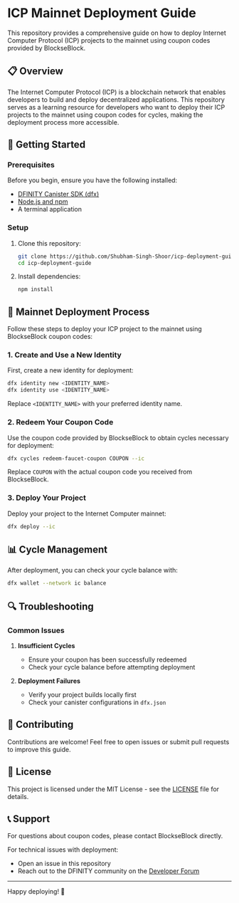 # ICP Mainnet Deployment Guide

This repository provides a comprehensive guide on how to deploy Internet Computer Protocol (ICP) projects to the mainnet using coupon codes provided by BlockseBlock.

## 📋 Overview

The Internet Computer Protocol (ICP) is a blockchain network that enables developers to build and deploy decentralized applications. This repository serves as a learning resource for developers who want to deploy their ICP projects to the mainnet using coupon codes for cycles, making the deployment process more accessible.

## 🚀 Getting Started

### Prerequisites

Before you begin, ensure you have the following installed:
- [DFINITY Canister SDK (dfx)](https://sdk.dfinity.org/docs/quickstart/local-quickstart.html)
- [Node.js and npm](https://nodejs.org/)
- A terminal application 

### Setup

1. Clone this repository:
   ```bash
   git clone https://github.com/Shubham-Singh-Shoor/icp-deployment-guide.git
   cd icp-deployment-guide
   ```

2. Install dependencies:
   ```bash
   npm install
   ```

## 🔑 Mainnet Deployment Process

Follow these steps to deploy your ICP project to the mainnet using BlockseBlock coupon codes:

### 1. Create and Use a New Identity

First, create a new identity for deployment:

```bash
dfx identity new <IDENTITY_NAME>
dfx identity use <IDENTITY_NAME>
```

Replace `<IDENTITY_NAME>` with your preferred identity name.

### 2. Redeem Your Coupon Code

Use the coupon code provided by BlockseBlock to obtain cycles necessary for deployment:

```bash
dfx cycles redeem-faucet-coupon COUPON --ic
```

Replace `COUPON` with the actual coupon code you received from BlockseBlock.

### 3. Deploy Your Project

Deploy your project to the Internet Computer mainnet:

```bash
dfx deploy --ic
```

## 📊 Cycle Management

After deployment, you can check your cycle balance with:

```bash
dfx wallet --network ic balance
```

## 🔍 Troubleshooting

### Common Issues

1. **Insufficient Cycles**
   - Ensure your coupon has been successfully redeemed
   - Check your cycle balance before attempting deployment

2. **Deployment Failures**
   - Verify your project builds locally first
   - Check your canister configurations in `dfx.json`

## 🤝 Contributing

Contributions are welcome! Feel free to open issues or submit pull requests to improve this guide.

## 📝 License

This project is licensed under the MIT License - see the [LICENSE](LICENSE) file for details.

## 📞 Support

For questions about coupon codes, please contact BlockseBlock directly.

For technical issues with deployment:
- Open an issue in this repository
- Reach out to the DFINITY community on the [Developer Forum](https://forum.dfinity.org/)

---

Happy deploying! 🎉
